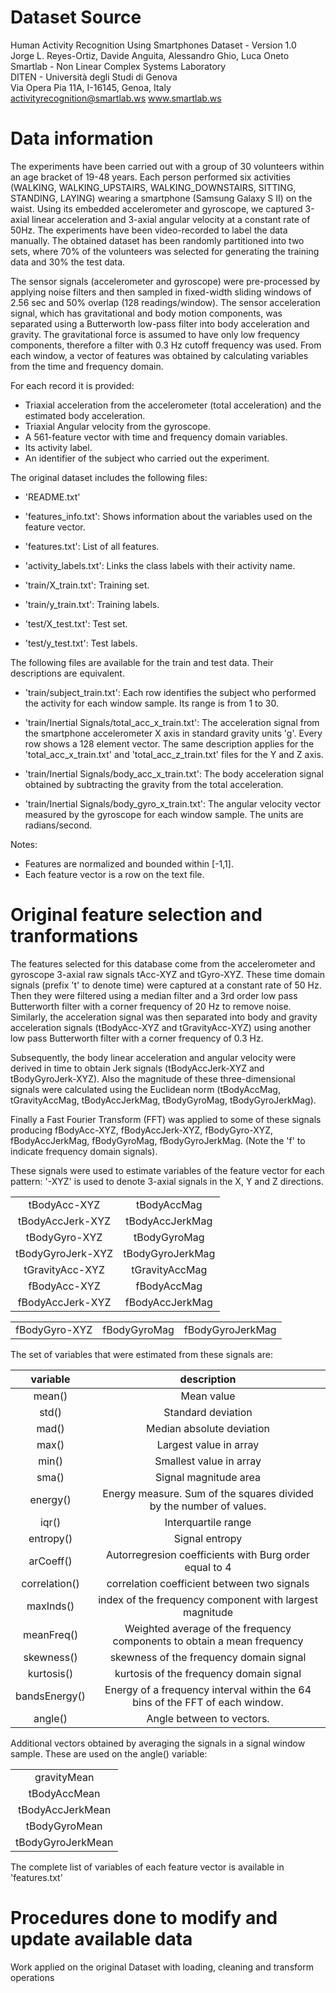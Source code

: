# Dataset Source
 Human Activity Recognition Using Smartphones Dataset - Version 1.0  
 Jorge L. Reyes-Ortiz, Davide Anguita, Alessandro Ghio, Luca Oneto  
 Smartlab - Non Linear Complex Systems Laboratory  
 DITEN - Università degli Studi di Genova  
 Via Opera Pia 11A, I-16145, Genoa, Italy  
 activityrecognition@smartlab.ws www.smartlab.ws 

# Data information

The experiments have been carried out with a group of 30 volunteers within an age bracket of 19-48 years. Each person performed six activities (WALKING, WALKING_UPSTAIRS, WALKING_DOWNSTAIRS, SITTING, STANDING, LAYING) wearing a smartphone (Samsung Galaxy S II) on the waist. Using its embedded accelerometer and gyroscope, we captured 3-axial linear acceleration and 3-axial angular velocity at a constant rate of 50Hz. The experiments have been video-recorded to label the data manually. The obtained dataset has been randomly partitioned into two sets, where 70% of the volunteers was selected for generating the training data and 30% the test data. 

The sensor signals (accelerometer and gyroscope) were pre-processed by applying noise filters and then sampled in fixed-width sliding windows of 2.56 sec and 50% overlap (128 readings/window). The sensor acceleration signal, which has gravitational and body motion components, was separated using a Butterworth low-pass filter into body acceleration and gravity. The gravitational force is assumed to have only low frequency components, therefore a filter with 0.3 Hz cutoff frequency was used. From each window, a vector of features was obtained by calculating variables from the time and frequency domain. 

For each record it is provided:
- Triaxial acceleration from the accelerometer (total acceleration) and the estimated body acceleration.
- Triaxial Angular velocity from the gyroscope. 
- A 561-feature vector with time and frequency domain variables. 
- Its activity label. 
- An identifier of the subject who carried out the experiment.

The original dataset includes the following files:

- 'README.txt'

- 'features_info.txt': Shows information about the variables used on the feature vector.

- 'features.txt': List of all features.

- 'activity_labels.txt': Links the class labels with their activity name.

- 'train/X_train.txt': Training set.

- 'train/y_train.txt': Training labels.

- 'test/X_test.txt': Test set.

- 'test/y_test.txt': Test labels.

The following files are available for the train and test data. Their descriptions are equivalent. 

- 'train/subject_train.txt': Each row identifies the subject who performed the activity for each window sample. Its range is from 1 to 30. 

- 'train/Inertial Signals/total_acc_x_train.txt': The acceleration signal from the smartphone accelerometer X axis in standard gravity units 'g'. Every row shows a 128 element vector. The same description applies for the 'total_acc_x_train.txt' and 'total_acc_z_train.txt' files for the Y and Z axis. 

- 'train/Inertial Signals/body_acc_x_train.txt': The body acceleration signal obtained by subtracting the gravity from the total acceleration. 

- 'train/Inertial Signals/body_gyro_x_train.txt': The angular velocity vector measured by the gyroscope for each window sample. The units are radians/second. 

Notes: 
- Features are normalized and bounded within [-1,1].
- Each feature vector is a row on the text file.

# Original feature selection and tranformations 

The features selected for this database come from the accelerometer and gyroscope 3-axial raw signals tAcc-XYZ and tGyro-XYZ. These time domain signals (prefix 't' to denote time) were captured at a constant rate of 50 Hz. Then they were filtered using a median filter and a 3rd order low pass Butterworth filter with a corner frequency of 20 Hz to remove noise. Similarly, the acceleration signal was then separated into body and gravity acceleration signals (tBodyAcc-XYZ and tGravityAcc-XYZ) using another low pass Butterworth filter with a corner frequency of 0.3 Hz. 

Subsequently, the body linear acceleration and angular velocity were derived in time to obtain Jerk signals (tBodyAccJerk-XYZ and tBodyGyroJerk-XYZ). Also the magnitude of these three-dimensional signals were calculated using the Euclidean norm (tBodyAccMag, tGravityAccMag, tBodyAccJerkMag, tBodyGyroMag, tBodyGyroJerkMag). 

Finally a Fast Fourier Transform (FFT) was applied to some of these signals producing fBodyAcc-XYZ, fBodyAccJerk-XYZ, fBodyGyro-XYZ, fBodyAccJerkMag, fBodyGyroMag, fBodyGyroJerkMag. (Note the 'f' to indicate frequency domain signals). 

These signals were used to estimate variables of the feature vector for each pattern:
'-XYZ' is used to denote 3-axial signals in the X, Y and Z directions.

|					|					  |
|:-----------------:|:-------------------:|
|tBodyAcc-XYZ | tBodyAccMag|
|tBodyAccJerk-XYZ | tBodyAccJerkMag|
|tBodyGyro-XYZ | tBodyGyroMag|
|tBodyGyroJerk-XYZ | tBodyGyroJerkMag|
|tGravityAcc-XYZ | tGravityAccMag|
|fBodyAcc-XYZ | fBodyAccMag|
|fBodyAccJerk-XYZ | fBodyAccJerkMag|

|				 |				 |				   |
|:--------------:|:-------------:|:---------------:|
|fBodyGyro-XYZ | fBodyGyroMag | fBodyGyroJerkMag|

The set of variables that were estimated from these signals are: 

variable | description
:------------: | :----------------------------------------------------------------------:
mean() 		 | Mean value
std()		 | Standard deviation
mad()		 | Median absolute deviation 
max()		 | Largest value in array
min()		 | Smallest value in array
sma()		 | Signal magnitude area
energy()	 | Energy measure. Sum of the squares divided by the number of values. 
iqr()		 | Interquartile range 
entropy()    | Signal entropy
arCoeff()    | Autorregresion coefficients with Burg order equal to 4
correlation()| correlation coefficient between two signals
maxInds()	 | index of the frequency component with largest magnitude
meanFreq()   | Weighted average of the frequency components to obtain a mean frequency
skewness()   | skewness of the frequency domain signal 
kurtosis()   | kurtosis of the frequency domain signal 
bandsEnergy()| Energy of a frequency interval within the 64 bins of the FFT of each window.
angle()      | Angle between to vectors.

Additional vectors obtained by averaging the signals in a signal window sample. These are used on the angle() variable:

|					|
|:-----------------:|
|gravityMean|
|tBodyAccMean|
|tBodyAccJerkMean|
|tBodyGyroMean|
|tBodyGyroJerkMean|

The complete list of variables of each feature vector is available in 'features.txt'

# Procedures done to modify and update available data
Work applied on the original Dataset with loading, cleaning and transform operations 
